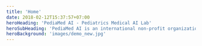 ```yaml
---
title: 'Home'
date: 2018-02-12T15:37:57+07:00
heroHeading: 'PediaMed AI - Pediatrics Medical AI Lab'
heroSubHeading: 'PediaMed AI is an international non-profit organization with the goal of improving pediatric healthcare, using interpretable AI tools to assist pediatricians in diagnosing, early intervention pediatric diseases, and human-centric AI for general social good areas.'    
heroBackground: 'images/demo_new.jpg'
---
```

